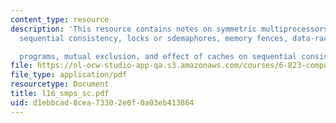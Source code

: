 ```yaml
---
content_type: resource
description: 'This resource contains notes on symmetric multiprocessors, synchronization,
  sequential consistency, locks or sdemaphores, memory fences, data-race free

  programs, mutual exclusion, and effect of caches on sequential consistency.'
file: https://ol-ocw-studio-app-qa.s3.amazonaws.com/courses/6-823-computer-system-architecture-fall-2005/d1ebbcad8cea73302e0f0a03eb413864_l16_smps_sc.pdf
file_type: application/pdf
resourcetype: Document
title: l16_smps_sc.pdf
uid: d1ebbcad-8cea-7330-2e0f-0a03eb413864
---
```

